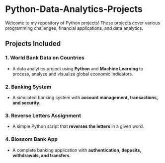# Python-Data-Analytics-Projects

Welcome to my repository of Python projects! These projects cover various programming challenges, financial applications, and data analytics.

## Projects Included

### 1. **World Bank Data on Countries**
- A data analytics project using **Python** and **Machine Learning** to process, analyze and visualize global economic indicators.

### 2. **Banking System**
- A simulated banking system with **account management, transactions, and security**.

### 3. **Reverse Letters Assignment**
- A simple Python script that **reverses the letters** in a given word.

### 4. **Blossom Bank App**
- A complete banking application with **authentication, deposits, withdrawals, and transfers**.
